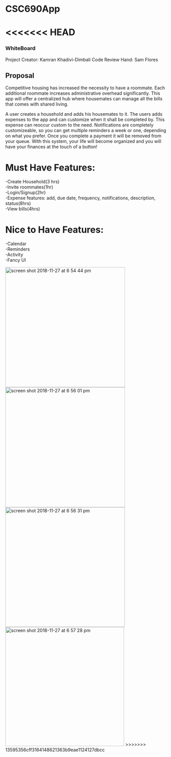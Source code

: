 # CSC690App
<<<<<<< HEAD
=======
### WhiteBoard

Project Creator: Kamran Khadivi-Dimbali
Code Review Hand: Sam Flores

## Proposal

Competitive housing has increased the necessity to have a roommate.  Each additional roommate increases administrative overhead significantly. This app will offer a centralized hub where housemates can manage all the bills that comes with shared living.

A user creates a household and adds his housemates to it.  The users adds expenses to the app and can customize when it shall be completed by.  This expense can reoccur custom to the need. Notifications are completely customizeable, so you can get multiple reminders a week or one, depending on what you prefer.  Once you complete a payment it will be removed from your queue.  With this system, your life will become organized and you will have your finances at the touch of a button!

# Must Have Features:
-Create Household(3 hrs)  
-Invite roommates(1hr)  
-Login/Signup(2hr)  
-Expense features: add, due date, frequency, notifications, description, status(8hrs)  
-View bills(4hrs)  

# Nice to Have Features:
-Calendar  
-Reminders  
-Activity   
-Fancy UI  

<img width="375" alt="screen shot 2018-11-27 at 6 54 44 pm" src="https://user-images.githubusercontent.com/29413151/49174296-cb382400-f2fa-11e8-9d5e-66ed0d20d2a6.png">

<img width="375" alt="screen shot 2018-11-27 at 6 56 01 pm" src="https://user-images.githubusercontent.com/29413151/49174303-d0956e80-f2fa-11e8-8991-38571bea64ad.png">

<img width="374" alt="screen shot 2018-11-27 at 6 56 31 pm" src="https://user-images.githubusercontent.com/29413151/49174314-d723e600-f2fa-11e8-8042-1fee63276816.png">

<img width="372" alt="screen shot 2018-11-27 at 6 57 28 pm" src="https://user-images.githubusercontent.com/29413151/49174343-e7d45c00-f2fa-11e8-9894-47137f24253d.png">
>>>>>>> 13595356cff3164148621363b9eae1124127dbcc

